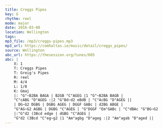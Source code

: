 ```yaml
---
title: Creggs Pipes
key: G
rhythm: reel
mode: major
date: 2016-03-08
location: Wellington
tags: 
mp3_file: /mp3/creggs-pipes.mp3
mp3_url: https://comhaltas.ie/music/detail/creggs_pipes/
source: Wellington
abc_url: https://thesession.org/tunes/605
abc: |
    X: 1
    T: Creggs Pipes
    T: Greig's Pipes
    R: reel
    M: 4/4
    L: 1/8
    K: Gmaj
    |: "G"~B2BA BAGA | B2GB "C"AGEG |1 "G"~B2BA BAGB |
    "C"cABG "D"AGEG :|2 "G"Bd~d2 eBdB | "C"AcBG "D"AGEG ||
    | DG~G2 DGBG | DGBG AGEG | DGGF GABc | d2BG ABGE |
    "G"AG~G2 AGBG | DGBG "C"AGEG | "G"DGGF "Em"GABc | "C"dBAc "G"BG~G2 ||
    |:"G"d2 (3Bcd edge | dGBG "C"AGEG |
    "G"d2 (3Bcd "C"eg~g2 |1 "Am"agbg "D"ageg :|2 "Am"agab "D"aged ||
---
```

